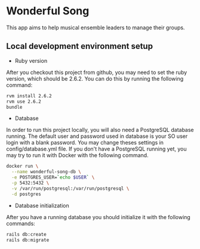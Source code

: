 # Wonderful Song

This app aims to help musical ensemble leaders to manage their groups.

## Local development environment setup

* Ruby version

After you checkout this project from github, you may need to set the ruby version, which should be 2.6.2. You can do this by running the following command:

```bash
rvm install 2.6.2
rvm use 2.6.2
bundle
```

* Database

In order to run this project locally, you will also need a PostgreSQL database running. The default user and password used in database is your SO user login with a blank password. You may change theses settings in config/database.yml file. If you don't have a PostgreSQL running yet, you may try to run it with Docker with the following command.
```bash
docker run \
  --name wonderful-song-db \
  -e POSTGRES_USER=`echo $USER` \
  -p 5432:5432 \
  -v /var/run/postgresql:/var/run/postgresql \
  -d postgres
```

* Database initialization

After you have a running database you should initialize it with the following commands:

```bash
rails db:create
rails db:migrate
```